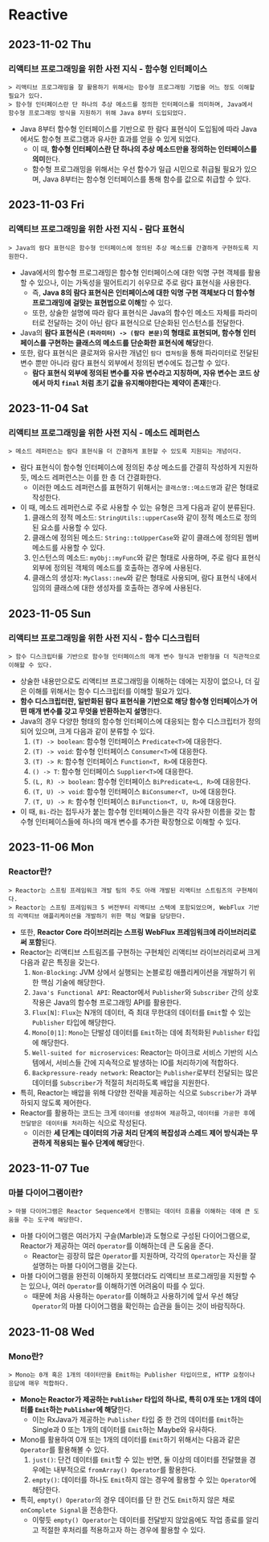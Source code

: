 # Reactive
## 2023-11-02 Thu
### 리액티브 프로그래밍을 위한 사전 지식 - 함수형 인터페이스
```
> 리액티브 프로그래밍을 잘 활용하기 위해서는 함수형 프로그래밍 기법을 어느 정도 이해할 필요가 있다.
> 함수형 인터페이스란 단 하나의 추상 메소드를 정의한 인터페이스를 의미하며, Java에서 함수형 프로그래밍 방식을 지원하기 위해 Java 8부터 도입되었다. 
```
* Java 8부터 함수형 인터페이스를 기반으로 한 람다 표현식이 도입됨에 따라 Java에서도 함수형 프로그램과 유사한 효과를 얻을 수 있게 되었다.
  * 이 때, **함수형 인터페이스란 단 하나의 추상 메소드만을 정의하는 인터페이스를 의미**한다.
  * 함수형 프로그래밍을 위해서는 우선 함수가 일급 시민으로 취급될 필요가 있으며, Java 8부터는 함수형 인터페이스를 통해 함수를 값으로 취급할 수 있다.

## 2023-11-03 Fri
### 리액티브 프로그래밍을 위한 사전 지식 - 람다 표현식
```
> Java의 람다 표현식은 함수형 인터페이스에 정의된 추상 메소드를 간결하게 구현하도록 지원한다.
```
* Java에서의 함수형 프로그래밍은 함수형 인터페이스에 대한 익명 구현 객체를 활용할 수 있으나, 이는 가독성을 떨어트리기 쉬우므로 주로 람다 표현식을 사용한다.
  * 즉, **Java 8의 람다 표현식은 인터페이스에 대한 익명 구현 객체보다 더 함수형 프로그래밍에 걸맞는 표현법으로 이해**할 수 있다.
  * 또한, 상술한 설명에 따라 람다 표현식은 Java의 함수인 메소드 자체를 파라미터로 전달하는 것이 아닌 람다 표현식으로 단순화된 인스턴스를 전달한다.
* Java의 **람다 표현식은 `(파라미터) -> (람다 본문)`의 형태로 표현되며, 함수형 인터페이스를 구현하는 클래스의 메소드를 단순화한 표현식에 해당**한다.
* 또한, 람다 표현식은 클로져와 유사한 개념인 `람다 캡쳐링`을 통해 파라미터로 전달된 변수 뿐만 아니라 람다 표현식 외부에서 정의된 변수에도 접근할 수 있다.
  * **람다 표현식 외부에 정의된 변수를 자유 변수라고 지칭하며, 자유 변수는 코드 상에서 마치 `final` 처럼 초기 값을 유지해야한다는 제약이 존재**한다.

## 2023-11-04 Sat
### 리액티브 프로그래밍을 위한 사전 지식 - 메소드 레퍼런스
```
> 메소드 레퍼런스는 람다 표현식을 더 간결하게 표현할 수 있도록 지원되는 개념이다.
```
* 람다 표현식이 함수형 인터페이스에 정의된 추상 메소드를 간결히 작성하게 지원하듯, 메소드 레퍼런스는 이를 한 층 더 간결화한다.
  * 이러한 메소드 레퍼런스를 표현하기 위해서는 `클래스명::메소드명`과 같은 형태로 작성한다.
* 이 때, 메소드 레퍼런스로 주로 사용할 수 있는 유형은 크게 다음과 같이 분류된다.
  1. 클래스의 정적 메소드: `StringUtils::upperCase`와 같이 정적 메소드로 정의된 요소를 사용할 수 있다.
  2. 클래스에 정의된 메소드: `String::toUpperCase`와 같이 클래스에 정의된 멤버 메소드를 사용할 수 있다.
  3. 인스턴스의 메소드: `myObj::myFunc`와 같은 형태로 사용하며, 주로 람다 표현식 외부에 정의된 객체의 메소드를 호출하는 경우에 사용된다.
  4. 클래스의 생성자: `MyClass::new`와 같은 형태로 사용되며, 람다 표현식 내에서 임의의 클래스에 대한 생성자를 호출하는 경우에 사용된다.

## 2023-11-05 Sun
### 리액티브 프로그래밍을 위한 사전 지식 - 함수 디스크립터
```
> 함수 디스크립터를 기반으로 함수형 인터페이스의 매개 변수 형식과 반환형을 더 직관적으로 이해할 수 있다.
```
* 상술한 내용만으로도 리액티브 프로그래밍을 이해하는 데에는 지장이 없으나, 더 깊은 이해를 위해서는 함수 디스크립터를 이해할 필요가 있다.
* **함수 디스크립터란, 일반화된 람다 표현식을 기반으로 해당 함수형 인터페이스가 어떤 매개 변수를 갖고 무엇을 반환하는지 설명**한다.
* Java의 경우 다양한 형태의 함수형 인터페이스에 대응되는 함수 디스크립터가 정의되어 있으며, 크게 다음과 같이 분류할 수 있다.
  1. `(T) -> boolean`: 함수형 인터페이스 `Predicate<T>`에 대응한다.
  2. `(T) -> void`: 함수형 인터페이스 `Consumer<T>`에 대응한다.
  3. `(T) -> R`: 함수형 인터페이스 `Function<T, R>`에 대응한다.
  4. `() -> T`: 함수형 인터페이스 `Supplier<T>`에 대응한다.
  5. `(L, R) -> boolean`: 함수형 인터페이스 `BiPredicate<L, R>`에 대응한다.
  6. `(T, U) -> void`: 함수형 인터페이스 `BiConsumer<T, U>`에 대응한다.
  7. `(T, U) -> R`: 함수형 인터페이스 `BiFunction<T, U, R>`에 대응한다.
* 이 때, `Bi-`라는 접두사가 붙는 함수형 인터페이스들은 각각 유사한 이름을 갖는 함수형 인터페이스들에 하나의 매개 변수를 추가한 확장형으로 이해할 수 있다.

## 2023-11-06 Mon
### Reactor란?
```
> Reactor는 스프링 프레임워크 개발 팀의 주도 아래 개발된 리액티브 스트림즈의 구현체이다.
> Reactor는 스프링 프레임워크 5 버전부터 리액티브 스택에 포함되었으며, WebFlux 기반의 리액티브 애플리케이션을 개발하기 위한 핵심 역할을 담당한다.
```
* 또한, **Reactor Core 라이브러리는 스프링 WebFlux 프레임워크에 라이브러리로써 포함**된다.
* Reactor는 리액티브 스트림즈를 구현하는 구현체인 리액티브 라이브러리로써 크게 다음과 같은 특징을 갖는다.
  1. `Non-Blocking`: JVM 상에서 실행되는 논블로킹 애플리케이션을 개발하기 위한 핵심 기술에 해당한다.
  2. `Java's Functional API`: Reactor에서 `Publisher`와 `Subscriber` 간의 상호작용은 Java의 함수형 프로그래밍 API를 활용한다.
  3. `Flux[N]`: `Flux`는 N개의 데이터, 즉 최대 무한대의 데이터를 `Emit`할 수 있는 `Publisher` 타입에 해당한다.
  4. `Mono[0|1]`: `Mono`는 단발성 데이터를 `Emit`하는 데에 최적화된 `Publisher` 타입에 해당한다.
  5. `Well-suited for microservices`: Reactor는 마이크로 서비스 기반의 시스템에서, 서비스들 간에 지속적으로 발생하는 IO를 처리하기에 적합하다.
  6. `Backpressure-ready network`: Reactor는 `Publisher`로부터 전달되는 많은 데이터를 `Subscriber`가 적절히 처리하도록 배압을 지원한다.
* 특히, Reactor는 배압을 위해 다양한 전략을 제공하는 식으로 `Subscriber`가 과부하되지 않도록 제어한다.
* Reactor를 활용하는 코드는 크게 `데이터를 생성하여 제공`하고, `데이터를 가공한 후`에 `전달받은 데이터를 처리`하는 식으로 작성된다.
  * 이러한 **세 단계는 데이터의 가공 처리 단계의 복잡성과 스레드 제어 방식과는 무관하게 적용되는 필수 단계에 해당**한다.

## 2023-11-07 Tue
### 마블 다이어그램이란?
```
> 마블 다이어그램은 Reactor Sequence에서 진행되는 데이터 흐름을 이해하는 데에 큰 도움을 주는 도구에 해당한다.
```
* 마블 다이어그램은 여러가지 구슬(Marble)과 도형으로 구성된 다이어그램으로, Reactor가 제공하는 여러 `Operator`를 이해하는데 큰 도움을 준다.
  * Reactor는 굉장히 많은 `Operator`를 지원하며, 각각의 `Operator`는 자신을 잘 설명하는 마블 다이어그램을 갖는다.
* 마블 다이어그램을 완전히 이해하지 못했더라도 리액티브 프로그래밍을 지원할 수는 있으나, 여러 `Operator`를 이해하기엔 어려움이 따를 수 있다.
  * 때문에 처음 사용하는 `Operator`를 이해하고 사용하기에 앞서 우선 해당 `Operator`의 마블 다이어그램을 확인하는 습관을 들이는 것이 바람직하다.

## 2023-11-08 Wed
### Mono란?
```
> Mono는 0개 혹은 1개의 데이터만을 Emit하는 Publisher 타입이므로, HTTP 요청이나 응답에 매우 적합하다.
```
* **Mono는 Reactor가 제공하는 `Publisher` 타입의 하나로, 특히 0개 또는 1개의 데이터를 `Emit`하는 `Publisher`에 해당**한다.
  * 이는 RxJava가 제공하는 `Publisher` 타입 중 한 건의 데이터를 `Emit`하는 Single과 0 또는 1개의 데이터를 `Emit`하는 Maybe와 유사하다.
* Mono를 활용하여 0개 또는 1개의 데이터를 `Emit`하기 위해서는 다음과 같은 `Operator`를 활용해볼 수 있다.
  1. `just()`: 단건 데이터를 `Emit`할 수 있는 반면, 둘 이상의 데이터를 전달했을 경우에는 내부적으로 `fromArray() Operator`를 활용한다.
  2. `empty()`: 데이터를 하나도 `Emit`하지 않는 경우에 활용할 수 있는 `Operator`에 해당한다.
* 특히, `empty() Operator`의 경우 데이터를 단 한 건도 `Emit`하지 않은 채로 `onComplete Signal`을 전송한다.
  * 이렇듯 `empty() Operator`는 데이터를 전달받지 않았음에도 작업 종료를 알리고 적절한 후처리를 적용하고자 하는 경우에 활용할 수 있다.